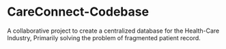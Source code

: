 # CareConnect-Codebase
A collaborative project to create a centralized database for the Health-Care Industry, Primarily solving the problem of fragmented patient record.

